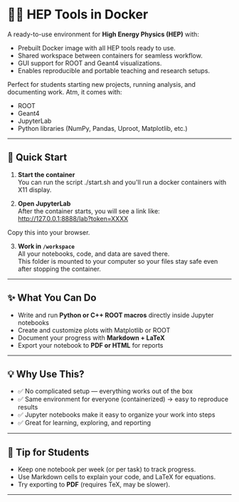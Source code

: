 # 🧑‍🔬 HEP Tools in Docker

A ready-to-use environment for **High Energy Physics (HEP)** with:

- Prebuilt Docker image with all HEP tools ready to use.
- Shared workspace between containers for seamless workflow.
- GUI support for ROOT and Geant4 visualizations.
- Enables reproducible and portable teaching and research setups.

Perfect for students starting new projects, running analysis, and documenting work. Atm, it comes with:

- ROOT
- Geant4
- JupyterLab
- Python libraries (NumPy, Pandas, Uproot, Matplotlib, etc.)

---

## 🚀 Quick Start

1. **Start the container**  
   You can run the script ./start.sh and you'll run a docker containers with X11 display.

2. **Open JupyterLab**  
   After the container starts, you will see a link like: http://127.0.0.1:8888/lab?token=XXXX
   
Copy this into your browser.


3. **Work in `/workspace`**  
All your notebooks, code, and data are saved there.  
This folder is mounted to your computer so your files stay safe even after stopping the container.

---

## ✨ What You Can Do

- Write and run **Python or C++ ROOT macros** directly inside Jupyter notebooks  
- Create and customize plots with Matplotlib or ROOT  
- Document your progress with **Markdown + LaTeX**  
- Export your notebook to **PDF or HTML** for reports  

---

## 💡 Why Use This?

- ✅ No complicated setup — everything works out of the box  
- ✅ Same environment for everyone (containerized) → easy to reproduce results  
- ✅ Jupyter notebooks make it easy to organize your work into steps  
- ✅ Great for learning, exploring, and reporting  

---

## 📌 Tip for Students

- Keep one notebook per week (or per task) to track progress.  
- Use Markdown cells to explain your code, and LaTeX for equations.  
- Try exporting to **PDF** (requires TeX, may be slower).  

---
